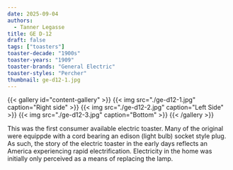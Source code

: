 ```yaml
---
date: 2025-09-04
authors:
  - Tanner Legasse
title: GE D-12
draft: false
tags: ["toasters"]
toaster-decade: "1900s"
toaster-years: "1909"
toaster-brands: "General Electric"
toaster-styles: "Percher"
thumbnail: ge-d12-1.jpg
---
```

{{< gallery id="content-gallery" >}}
  {{< img src="./ge-d12-1.jpg" caption="Right side" >}}
  {{< img src="./ge-d12-2.jpg" caption="Left Side" >}}
  {{< img src="./ge-d12-3.jpg" caption="Bottom" >}}
{{< /gallery >}}

This was the first consumer available electric toaster. Many of the original were equippde with a cord bearing an edison (light bulb) socket style plug. As such, the story of the electric toaster in the early days reflects an America experiencing rapid electrification. Electricity in the home was initially only perceived as a means of replacing the lamp.


